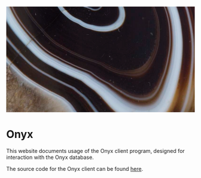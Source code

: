 ![Onyx](img/onyx.png)

# Onyx

This website documents usage of the Onyx client program, designed for interaction with the Onyx database. 

The source code for the Onyx client can be found [here](https://github.com/CLIMB-TRE/onyx-client).